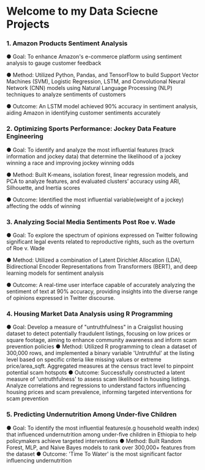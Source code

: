 # Welcome to my Data Sciecne Projects

### 1. Amazon Products Sentiment Analysis 
● Goal: To enhance Amazon's e-commerce platform using sentiment analysis to gauge customer feedback

● Method: Utilized Python, Pandas, and TensorFlow to build Support Vector Machines (SVM), Logistic Regression,
LSTM, and Convolutional Neural Network (CNN) models using Natural Language Processing (NLP) techniques to
analyze sentiments of customers

● Outcome: An LSTM model achieved 90% accuracy in sentiment analysis, aiding Amazon in identifying customer
sentiments accurately

### 2. Optimizing Sports Performance: Jockey Data Feature Engineering
● Goal: To identify and analyze the most influential features (track information and jockey data) that determine the likelihood of a jockey winning a race and improving jockey winning odds

● Method: Built K-means, isolation forest, linear regression models, and PCA to analyze features, and evaluated clusters’ accuracy using ARI, Silhouette, and Inertia scores

● Outcome: Identified the most influential variable(weight of a jockey) affecting the odds of winning

### 3. Analyzing Social Media Sentiments Post Roe v. Wade 
● Goal: To explore the spectrum of opinions expressed on Twitter following significant legal events related to reproductive rights, such as the overturn of Roe v. Wade

● Method: Utilized a combination of Latent Dirichlet Allocation (LDA), Bidirectional Encoder Representations from Transformers (BERT), and deep learning models for sentiment analysis

● Outcome: A real-time user interface capable of accurately analyzing the sentiment of text at 90% accuracy, providing insights into the diverse range of opinions expressed in Twitter discourse.
### 4. Housing Market Data Analysis using R Programming 
● Goal: Develop a measure of "untruthfulness" in a Craigslist housing dataset to detect potentially fraudulent listings, focusing on low prices or square footage, aiming to enhance community awareness and inform scam prevention policies
● Method: Utilized R programming to clean a dataset of 300,000 rows, and implemented a binary variable 'Untruthful' at the listing level based on specific criteria like missing values or extreme price/area_sqft. Aggregated measures at the census tract level to pinpoint potential scam hotspots
● Outcome: Successfully constructed a latent measure of 'untruthfulness' to assess scam likelihood in housing listings. Analyze correlations and regressions to understand factors influencing housing prices and scam prevalence, informing targeted interventions for scam prevention
### 5. Predicting Undernutrition Among Under-five Children
● Goal: To identify the most influential features(e.g household wealth index) that influenced undernutrition among under-five children in Ethiopia to help policymakers achieve targeted interventions
● Method: Built Random Forest, MLP, and Naive Bayes models to rank over 300,000+ features from the dataset
● Outcome: 'Time To Water' is the most significant factor influencing undernutrition



